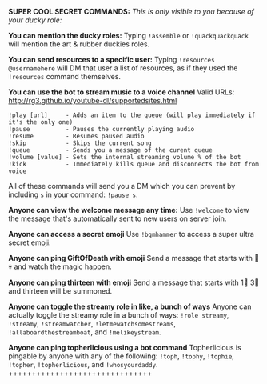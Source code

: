 **SUPER COOL SECRET COMMANDS:**
*This is only visible to you because of your ducky role:*

**You can mention the ducky roles:**
Typing `!assemble` or `!quackquackquack` will mention the art & rubber duckies roles.

**You can send resources to a specific user:**
Typing `!resources @usernamehere` will DM that user a list of resources, as if they used the `!resources` command themselves.

**You can use the bot to stream music to a voice channel**
Valid URLs: http://rg3.github.io/youtube-dl/supportedsites.html
```
!play [url]     - Adds an item to the queue (will play immediately if it's the only one)
!pause          - Pauses the currently playing audio
!resume         - Resumes paused audio
!skip           - Skips the current song
!queue          - Sends you a message of the curent queue
!volume [value] - Sets the internal streaming volume % of the bot
!kick           - Immediately kills queue and disconnects the bot from voice
```
All of these commands will send you a DM which you can prevent by including `s` in your command: `!pause s`.

**Anyone can view the welcome message any time:**
Use `!welcome` to view the message that's automatically sent to new users on server join.

**Anyone can access a secret emoji**
Use `!bgmhammer` to access a super ultra secret emoji.

**Anyone can ping GiftOfDeath with emoji**
Send a message that starts with 🎁 💀 and watch the magic happen.

**Anyone can ping thirteen with emoji**
Send a message that starts with 1⃣ 3⃣ and thirteen will be summoned.

**Anyone can toggle the streamy role in like, a bunch of ways**
Anyone can actually toggle the streamy role in a bunch of ways: `!role streamy`, `!streamy`, `!streamwatcher`, `!letmewatchsomestreams`, `!allaboardthestreamboat`, and `!melikeystream`.

**Anyone can ping topherlicious using a bot command**
Topherlicious is pingable by anyone with any of the following: `!toph`, `!tophy`, `!tophie`, `!topher`, `!topherlicious`, and `!whosyourdaddy`.
+++++++++++++++++++++++++++++++